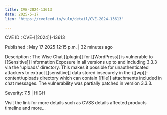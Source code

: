 ```yaml
---
title: CVE-2024-13613
date: 2025-5-17
lien: "https://cvefeed.io/vuln/detail/CVE-2024-13613"

---
```


CVE ID : CVE-[[2024]]-13613

Published :  May 17
2025
12:15 p.m. | 32 minutes ago

Description : The Wise Chat [[plugin]] for [[WordPress]] is vulnerable to [[Sensitive]] Information Exposure in all versions up to
and including
3.3.3 via the 'uploads' directory. This makes it possible for unauthenticated attackers to extract [[sensitive]] data stored insecurely in the /[[wp]]-content/uploads directory which can contain [[file]] attachments included in chat messages. The vulnerability was partially patched in version 3.3.3.

Severity: 7.5 | HIGH

Visit the link for more details
such as CVSS details
affected products
timeline
and more...
